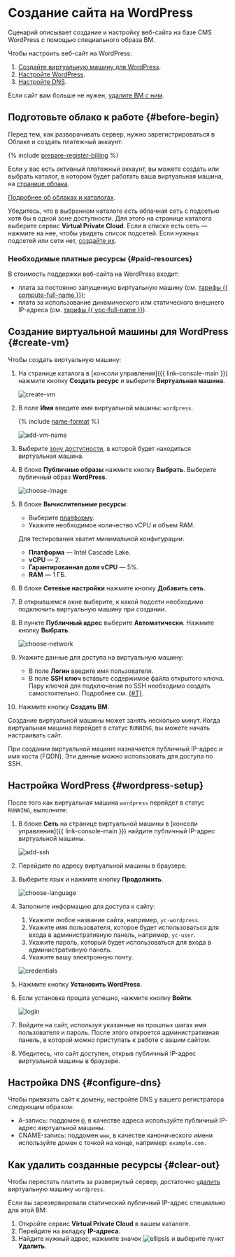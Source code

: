 # Создание сайта на WordPress

Сценарий описывает создание и настройку веб-сайта на базе CMS WordPress с помощью специального образа ВМ.

Чтобы настроить веб-сайт на WordPress:

1. [Создайте виртуальную машину для WordPress](#create-vm).
1. [Настройте WordPress](#wordpress-setup).
1. [Настройте DNS](#configure-dns).

Если сайт вам больше не нужен, [удалите ВМ с ним](#clear-out).

## Подготовьте облако к работе {#before-begin}

Перед тем, как разворачивать сервер, нужно зарегистрироваться в Облаке и создать платежный аккаунт:

{% include [prepare-register-billing](../_solutions_includes/prepare-register-billing.md) %}

Если у вас есть активный платежный аккаунт, вы можете создать или выбрать каталог, в котором будет работать ваша виртуальная машина, на [странице облака](https://console.cloud.yandex.ru/cloud).

[Подробнее об облаках и каталогах](../../resource-manager/concepts/resources-hierarchy.md).

Убедитесь, что в выбранном каталоге есть облачная сеть с подсетью хотя бы в одной зоне доступности. Для этого на странице каталога выберите сервис **Virtual Private Cloud**. Если в списке есть сеть — нажмите на нее, чтобы увидеть список подсетей. Если нужных подсетей или сети нет, [создайте их](../../vpc/quickstart.md).

### Необходимые платные ресурсы {#paid-resources}

В стоимость поддержки веб-сайта на WordPress входит:

* плата за постоянно запущенную виртуальную машину (см. [тарифы {{ compute-full-name }}](../../compute/pricing.md));
* плата за использование динамического или статического внешнего IP-адреса (см. [тарифы {{ vpc-full-name }}](../../vpc/pricing.md)).

## Создание виртуальной машины для WordPress {#create-vm}

Чтобы создать виртуальную машину:

1. На странице каталога в [консоли управления]({{ link-console-main }}) нажмите кнопку **Создать ресурс** и выберите **Виртуальная машина**.

   ![create-vm](../_assets/wordpress/vm-create-1.png)

1. В поле **Имя** введите имя виртуальной машины: `wordpress`.

   {% include [name-format](../../_includes/name-format.md) %}

   ![add-vm-name](../_assets/wordpress/vm-create-2.png)

1. Выберите [зону доступности](../../overview/concepts/geo-scope.md), в которой будет находиться виртуальная машина.
1. В блоке **Публичные образы** нажмите кнопку **Выбрать**. Выберите публичный образ **WordPress**.

   ![choose-image](../_assets/wordpress/vm-create-3.png)

1. В блоке **Вычислительные ресурсы**:
    - Выберите [платформу](../../compute/concepts/vm-platforms.md).
    - Укажите необходимое количество vCPU и объем RAM.

   Для тестирования хватит минимальной конфигурации:
   * **Платформа** — Intel Cascade Lake.
   * **vCPU** — 2.
   * **Гарантированная доля vCPU** — 5%.
   * **RAM** — 1 ГБ.

1. В блоке **Сетевые настройки** нажмите кнопку **Добавить сеть**.
1. В открывшемся окне выберите, к какой подсети необходимо подключить виртуальную машину при создании.
1. В пункте **Публичный адрес** выберите **Автоматически**. Нажмите кнопку **Выбрать**.

   ![choose-network](../_assets/wordpress/vm-create-4.png)

1. Укажите данные для доступа на виртуальную машину:
    - В поле **Логин** введите имя пользователя.
    - В поле **SSH ключ** вставьте содержимое файла открытого ключа.
        Пару ключей для подключения по SSH необходимо создать самостоятельно. Подробнее см. [{#T}](../../compute/operations/vm-connect/ssh.md).

1. Нажмите кнопку **Создать ВМ**.

Создание виртуальной машины может занять несколько минут. Когда виртуальная машина перейдет в статус `RUNNING`, вы можете начать настраивать сайт.

При создании виртуальной машине назначается публичный IP-адрес и имя хоста (FQDN). Эти данные можно использовать для доступа по SSH.

## Настройка WordPress {#wordpress-setup}

После того как виртуальная машина `wordpress` перейдет в статус `RUNNING`, выполните:
1. В блоке **Сеть** на странице виртуальной машины в [консоли управления]({{ link-console-main }}) найдите публичный IP-адрес виртуальной машины.

   ![add-ssh](../_assets/wordpress/vm-create-5.png)

1. Перейдите по адресу виртуальной машины в браузере.
1. Выберите язык и нажмите кнопку **Продолжить**.

   ![choose-language](../_assets/wordpress/wordpress-1.png)

1. Заполните информацию для доступа к сайту:
   1. Укажите любое название сайта, например, `yc-wordpress`.
   1. Укажите имя пользователя, которое будет использоваться для входа в административную панель, например, `yc-user`.
   1. Укажите пароль, который будет использоваться для входа в административную панель.
   1. Укажите вашу электронную почту.

   ![credentials](../_assets/wordpress/wordpress-2.png)

1. Нажмите кнопку **Установить WordPress**.
1. Если установка прошла успешно, нажмите кнопку **Войти**.

   ![login](../_assets/wordpress/wordpress-3.png)

1. Войдите на сайт, используя указанные на прошлых шагах имя пользователя и пароль. После этого откроется административная панель, в которой можно приступать к работе с вашим сайтом.
1. Убедитесь, что сайт доступен, открыв публичный IP-адрес виртуальной машины в браузере.

## Настройка DNS {#configure-dns}

Чтобы привязать сайт к домену, настройте DNS у вашего регистратора следующим образом:

* A-запись: поддомен `@`, в качестве адреса используйте публичный IP-адрес виртуальной машины.
* CNAME-запись: поддомен `www`, в качестве канонического имени используйте домен с точкой на конце, например: `example.com.`

## Как удалить созданные ресурсы {#clear-out}

Чтобы перестать платить за развернутый сервер, достаточно [удалить](../../compute/operations/vm-control/vm-delete.md) виртуальную машину `wordpress`.

Если вы зарезервировали статический публичный IP-адрес специально для этой ВМ:

1. Откройте сервис **Virtual Private Cloud** в вашем каталоге.
1. Перейдите на вкладку **IP-адреса**.
1. Найдите нужный адрес, нажмите значок ![ellipsis](../../_assets/options.svg) и выберите пункт **Удалить**. 
